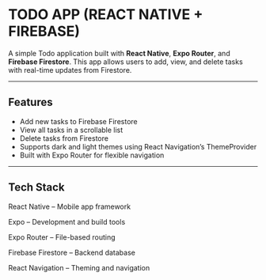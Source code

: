 # TODO APP (REACT NATIVE + FIREBASE)

A simple Todo application built with **React Native**, **Expo Router**, and **Firebase Firestore**.
This app allows users to add, view, and delete tasks with real-time updates from Firestore.

---

## Features

- Add new tasks to Firebase Firestore
- View all tasks in a scrollable list
- Delete tasks from Firestore
- Supports dark and light themes using React Navigation’s ThemeProvider
- Built with Expo Router for flexible navigation

---

## Tech Stack
React Native – Mobile app framework

Expo – Development and build tools

Expo Router – File-based routing

Firebase Firestore – Backend database

React Navigation – Theming and navigation
